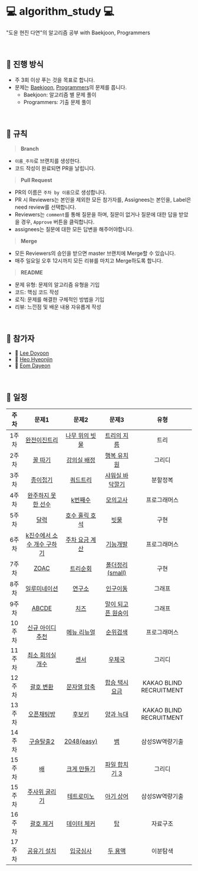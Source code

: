 
# 💻 algorithm_study 💻

"도윤 현진 다연"의 알고리즘 공부 with Baekjoon, Programmers

<br>

## 📌 진행 방식
- 주 3회 이상 푸는 것을 목표로 합니다.
- 문제는 [Baekjoon](https://www.acmicpc.net/), [Programmers](https://programmers.co.kr/)의 문제를 풉니다.
	- Baekjoon: 알고리즘 별 문제 풀이
	- Programmers: 기출 문제 풀이
	
<br>


## 📣 규칙
> **Branch**
- `이름_주차`로 브랜치를 생성한다.
- 코드 작성이 완료되면 PR을 날립니다.
> **Pull Request**
- PR의 이름은 `주차 by 이름`으로 생성합니다.
- PR 시 Reviewers는 본인을 제외한 모든 참가자를, Assignees는 본인을, Label은 need review를 선택합니다.
- Reviewers는 `comment`를 통해 질문을 하며, 질문이 없거나 질문에 대한 답을 받았을 경우, `Approve` 버튼을 클릭합니다.
- assignees는 질문에 대한 모든 답변을 해주어야합니다.
> **Merge**
- 모든 Reviewers의 승인을 받으면 master 브랜치에 Merge할 수 있습니다.
- 매주 일요일 오후 12시까지 모든 리뷰를 마치고 Merge하도록 합니다.
> **README**
- 문제 유형: 문제의 알고리즘 유형을 기입
- 코드: 핵심 코드 작성
- 로직: 문제를 해결한 구체적인 방법을 기입
- 리뷰: 느낀점 및 배운 내용 자유롭게 작성

<br>

## 🙋 참가자
- 🐰 [Lee Doyoon](https://github.com/idoburnish)
- 🐬 [Heo Hyeonjin](https://github.com/heohyeonjin)
- 🐤 [Eom Dayeon](https://github.com/eomdayeon)

<br>

## 📅 일정

|주차|문제1|문제2|문제3|유형|
|:-----:|:-----:|:-----:|:-----:|:-----:|
|1주차|[완전이진트리](https://www.acmicpc.net/problem/9934)|[나무 위의 빗물](https://www.acmicpc.net/problem/17073)|[트리의 지름](https://www.acmicpc.net/problem/1967)|트리|
|2주차|[꿀 따기](https://www.acmicpc.net/problem/21758)|[강의실 배정](https://www.acmicpc.net/problem/11000)|[행복 유치원](https://www.acmicpc.net/problem/13164)|그리디|
|3주차|[종이접기](https://www.acmicpc.net/problem/1802)|[쿼드트리](https://www.acmicpc.net/problem/1992)|[샤워실 바닥깔기](https://www.acmicpc.net/problem/14600)|분할정복|
|4주차|[완주하지 못한 선수](https://programmers.co.kr/learn/courses/30/lessons/42576)|[k번째수](https://programmers.co.kr/learn/courses/30/lessons/42748)|[모의고사](https://programmers.co.kr/learn/courses/30/lessons/42840)|프로그래머스|
|5주차|[달력](https://www.acmicpc.net/problem/20207)|[호수 홀릭 호석](https://www.acmicpc.net/problem/20164)|[빗물](https://www.acmicpc.net/problem/14719)|구현|
|6주차|[k진수에서 소수 개수 구하기](https://programmers.co.kr/learn/courses/30/lessons/92335)|[주차 요금 계산](https://programmers.co.kr/learn/courses/30/lessons/92341)|[기능개발](https://school.programmers.co.kr/learn/courses/30/lessons/42586)|프로그래머스|
|7주차|[ZOAC](https://www.acmicpc.net/problem/16719)|[트리순회](https://www.acmicpc.net/problem/22856)|[폴더정리(small)](https://www.acmicpc.net/problem/22860)|구현|
|8주차|[일루미네이션](https://www.acmicpc.net/problem/5547)|[연구소](https://www.acmicpc.net/problem/14502)|[인구이동](https://www.acmicpc.net/problem/16234)|그래프|
|9주차|[ABCDE](https://www.acmicpc.net/problem/13023)|[치즈](https://www.acmicpc.net/problem/2636)|[말이 되고픈 원숭이](https://www.acmicpc.net/problem/1600)|그래프|
|10주차|[신규 아이디 추천](https://school.programmers.co.kr/learn/courses/30/lessons/72410)|[메뉴 리뉴얼](https://school.programmers.co.kr/learn/courses/30/lessons/72411)|[순위검색](https://school.programmers.co.kr/learn/courses/30/lessons/72412)|프로그래머스|
|11주차|[최소 회의실 개수](https://www.acmicpc.net/problem/19598)|[센서](https://www.acmicpc.net/problem/2212)|[우체국](https://www.acmicpc.net/problem/2141)|그리디|
|12주차|[괄호 변환](https://school.programmers.co.kr/learn/courses/30/lessons/60058)|[문자열 압축](https://school.programmers.co.kr/learn/courses/30/lessons/60057)|[합승 택시 요금](https://school.programmers.co.kr/learn/courses/30/lessons/72413)|KAKAO BLIND RECRUITMENT|
|13주차|[오픈채팅방](https://school.programmers.co.kr/learn/courses/30/lessons/42888)|[후보키](https://school.programmers.co.kr/learn/courses/30/lessons/42890)|[양과 늑대](https://school.programmers.co.kr/learn/courses/30/lessons/92343)|KAKAO BLIND RECRUITMENT|
|14주차|[구슬탈출2](https://www.acmicpc.net/problem/13460)|[2048(easy)](https://www.acmicpc.net/problem/12100)|[뱀](https://www.acmicpc.net/problem/3190)|삼성SW역량기출|
|15주차|[배](https://www.acmicpc.net/problem/1092)|[크게 만들기](https://www.acmicpc.net/problem/2812)|[파일 합치기 3](https://www.acmicpc.net/problem/13975)|그리디|
|15주차|[주사위 굴리기](https://www.acmicpc.net/problem/14499)|[테트로미노](https://www.acmicpc.net/problem/14500)|[아기 상어](https://www.acmicpc.net/problem/16236)|삼성SW역량기출|
|16주차|[괄호 제거](https://www.acmicpc.net/problem/2800)|[데이터 체커](https://www.acmicpc.net/problem/22942)|[탑](https://www.acmicpc.net/problem/2493)|자료구조|
|17주차|[공유기 설치](https://www.acmicpc.net/problem/2110)|[입국심사](https://www.acmicpc.net/problem/3079)|[두 용액](https://www.acmicpc.net/problem/2470)|이분탐색|
